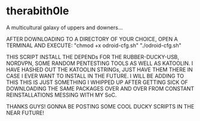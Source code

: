 # therabith0le
A multicultural galaxy of uppers and downers...


 AFTER DOWNLOADING TO A DIRECTORY OF YOUR CHOICE, OPEN A TERMINAL AND EXECUTE:
"chmod +x odroid-cfg.sh"
"./odroid-cfg.sh"


  THIS SCRIPT INSTALL THE DEPENDs FOR THE RUBBER-DUCKY-USB, NORDVPN, SOME RANDOM PENTESTING TOOLS AS WELL AS KATOOLIN. I HAVE 
  HASHED OUT THE KATOOLIN STRINGs, JUST HAVE THEM THERE IN CASE I EVER WANT TO INSTALL IN THE FUTURE. I WILL BE ADDING TO THIS
  THIS IS JUST SOMETHING I WHIPPED UP AFTER GETTING SICK OF DOWNLOADING THE SAME PACKAGES OVER AND OVER FROM CONSTANT REINSTALLATIONS
  MESSING WITH MY SoC.
  
  
THANKS GUYS! GONNA BE POSTING SOME COOL DUCKY SCRIPTS IN THE NEAR FUTURE!
